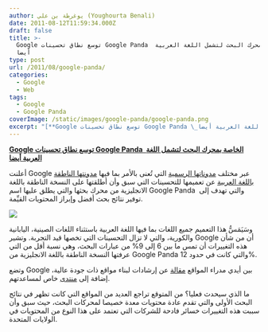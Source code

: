 ```yaml
---
author: يوغرطة بن علي (Youghourta Benali)
date: 2011-08-12T11:59:34.000Z
draft: false
title: >-
  Google توسع نطاق تحسينات Google Panda  الخاصة بمحرك البحث لتشمل اللغة العربية
  أيضا
type: post
url: /2011/08/google-panda/
categories:
  - Google
  - Web
tags:
  - Google
  - Google Panda
coverImage: /static/images/google-panda/google-panda.png
excerpt: "[**Google توسع نطاق تحسينات Google Panda \_الخاصة بمحرك البحث لتشمل اللغة العربية أيضا**](https://www.it-scoop.com/2011/08/google-panda/)\n\nأعلنت Google عبر مختلف [مدوناتها الرسمية](http://googlewebmastercentral.blogspot.com/2011/08/high-quality-sites-algorithm-launched.html) التي تُعنى بالأمر بما فيها [مدونتها الناطقة باللغة العربية](http://google-arabia.blogspot.com/2011/08/google.html) عن تعميمها للتحسينات التي سبق وأن أطلقتها على النسخة الناطقة باللغة الانجليزية من"
---
```

[**Google توسع نطاق تحسينات Google Panda  الخاصة بمحرك البحث لتشمل اللغة العربية أيضا**](https://www.it-scoop.com/2011/08/google-panda/)

أعلنت Google عبر مختلف [مدوناتها الرسمية](http://googlewebmastercentral.blogspot.com/2011/08/high-quality-sites-algorithm-launched.html) التي تُعنى بالأمر بما فيها [مدونتها الناطقة باللغة العربية](http://google-arabia.blogspot.com/2011/08/google.html) عن تعميمها للتحسينات التي سبق وأن أطلقتها على النسخة الناطقة باللغة الانجليزية من محرك بحثها والتي يطلق عليها اسم Google Panda  والتي تهدف إلى توفير نتائج بحث أفضل وإبراز المحتويات القيِّمة.

![](/static/images/google-panda/google-panda.png)[](https://www.it-scoop.com/2011/08/google-panda/)

وسَيَمَسُّ هذا التعميم جميع اللغات بما فيها اللغة العربية باستثناء اللغات الصينية، اليابانية والكورية، والتي لا تزال التحسينات التي تخصها قيد التجربة. وتشير Google أن من شأن هذه التغييرات أن تمس ما بين 6 إلى 9% من عبارات البحث، وهي نسبة أقل من التي عرفتها النسخة الناطقة باللغة الانجليزية من Google Panda والتي كانت في حدود 12%.

وتضع Google بين أيدي مدراء المواقع [مقالة](https://sites.google.com/site/webmasterhelpforum/ar/more-guidance-on-building-high-quality-sites) عن إرشادات لبناء مواقع ذات جودة عالية، إضافة إلى [منتدى](http://www.google.com/support/webmasters/bin/answer.py?answer=113808) خاص لمساعدتهم.

ما الذي سيحدث فعليا؟ من المتوقع تراجع العديد من المواقع التي كانت تظهر في نتائج البحث الأولى والتي تقدم عادة محتويات معدة خصيصا لمحركات البحث، حيث سبق وأن سببت هذه التغييرات خسائر فادحة للشركات التي تعتمد على هذا النوع من المحتويات في الولايات المتحدة.
